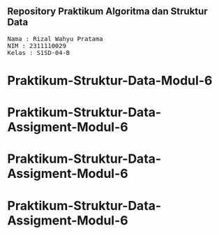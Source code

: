 ## Repository Praktikum Algoritma dan Struktur Data

<pre>
Nama : Rizal Wahyu Pratama
NIM : 2311110029
Kelas : S1SD-04-B
</pre>
# Praktikum-Struktur-Data-Modul-6
# Praktikum-Struktur-Data-Assigment-Modul-6
# Praktikum-Struktur-Data-Assigment-Modul-6
# Praktikum-Struktur-Data-Assigment-Modul-6
